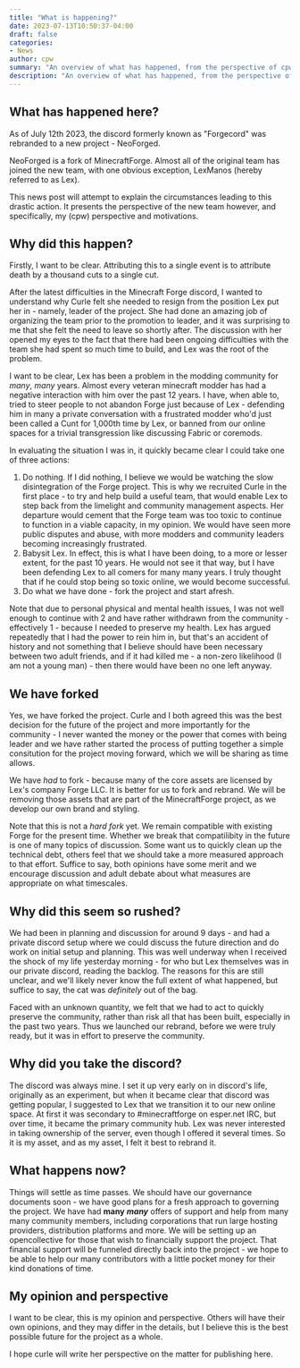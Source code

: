 ```yaml
---
title: "What is happening?"
date: 2023-07-13T10:50:37-04:00
draft: false
categories:
- News
author: cpw
summary: "An overview of what has happened, from the perspective of cpw"
description: "An overview of what has happened, from the perspective of cpw"
---
```

## What has happened here?

As of July 12th 2023, the discord formerly known as "Forgecord" was rebranded to a new project - NeoForged.

NeoForged is a fork of MinecraftForge. Almost all of the original team has joined the new team, with one 
obvious exception, LexManos (hereby referred to as Lex).

This news post will attempt to explain the circumstances leading to this drastic action. It presents the 
perspective of the new team however, and specifically, my (cpw) perspective and motivations.

## Why did this happen?

Firstly, I want to be clear. Attributing this to a single event is to attribute death by a thousand cuts to a
single cut.

After the latest difficulties in the Minecraft Forge discord, I wanted to understand why Curle felt she needed
to resign from the position Lex put her in - namely, leader of the project. She had done an amazing job of
organizing the team prior to the promotion to leader, and it was surprising to me that she felt the need to
leave so shortly after. The discussion with her opened my eyes to the fact that there had been ongoing 
difficulties with the team she had spent so much time to build, and Lex was the root of the problem.

I want to be clear, Lex has been a problem in the modding community for _many_, _many_ years. Almost every 
veteran minecraft modder has had a negative interaction with him over the past 12 years. I have, when able to,
tried to steer people to not abandon Forge just because of Lex - defending him in many a private
conversation with a frustrated modder who'd just been called a Cunt for 1,000th time by Lex, or banned from 
our online spaces for a trivial transgression like discussing Fabric or coremods.

In evaluating the situation I was in, it quickly became clear I could take one of three actions:
1. Do nothing. If I did nothing, I believe we would be watching the slow disintegration of the Forge project. 
This is why we recruited Curle in the first place - to try and help build a useful team, that would enable Lex to 
step back from the limelight and community management aspects. Her departure would cement that the Forge team
was too toxic to continue to function in a viable capacity, in my opinion. We would have seen more public 
disputes and abuse, with more modders and community leaders becoming increasingly frustrated.
2. Babysit Lex. In effect, this is what I have been doing, to a more or lesser extent, for the past 10 years. He 
would not see it that way, but I have been defending Lex to all comers for many many years. I truly thought that
if he could stop being so toxic online, we would become successful.
3. Do what we have done - fork the project and start afresh. 

Note that due to personal physical and mental health issues, I was not well enough to continue with 2 and
have rather withdrawn from the community - effectively 1 - because I needed to preserve my health. Lex has argued
repeatedly that I had the power to rein him in, but that's an accident of history and not something that I believe
should have been necessary between two adult friends, and if it had killed me - a non-zero likelihood (I am not a 
young man) - then there would have been no one left anyway.

## We have forked

Yes, we have forked the project. Curle and I both agreed this was the best decision for the future of the project and
more importantly for the community - I never wanted the money or the power that comes with being leader and we
have rather started the process of putting together a simple consitution for the project moving forward, which
we will be sharing as time allows.

We have _had_ to fork - because many of the core assets are licensed by Lex's company Forge LLC. It is better for
us to fork and rebrand. We will be removing those assets that are part of the MinecraftForge project, as we develop
our own brand and styling.

Note that this is not a _hard fork_ yet. We remain compatible with existing Forge for the present time. Whether we break that
compatilibity in the future is one of many topics of discussion. Some want us to quickly clean up the technical debt,
others feel that we should take a more measured approach to that effort. Suffice to say, both opinions have some merit
and we encourage discussion and adult debate about what measures are appropriate on what timescales.

## Why did this seem so rushed?

We had been in planning and discussion for around 9 days - and had a private discord setup where we could discuss the
future direction and do work on initial setup and planning. This was well underway when I received the shock of my life
yesterday morning - for who but Lex themselves was in our private discord, reading the backlog. The reasons for this
are still unclear, and we'll likely never know the full extent of what happened, but suffice to say, the cat was 
_definitely_ out of the bag.

Faced with an unknown quantity, we felt that we had to act to quickly preserve the community, rather than risk all that
has been built, especially in the past two years. Thus we launched our rebrand, before we were truly ready, but it was in
effort to preserve the community.

## Why did you take the discord?

The discord was always mine. I set it up very early on in discord's life, originally as an experiment, but when it 
became clear that discord was getting popular, I suggested to Lex that we transition it to our new online space. At first
it was secondary to #minecraftforge on esper.net IRC, but over time, it became the primary community hub. Lex was never 
interested in taking ownership of the server, even though I offered it several times. So it is my asset, and as my 
asset, I felt it best to rebrand it.

## What happens now?

Things will settle as time passes. We should have our governance documents soon - we have good plans for a fresh approach
to governing the project. We have had **many** **_many_** offers of support and help from many many community members,
including corporations that run large hosting providers, distribution platforms and more. We will be setting up an
opencollective for those that wish to financially support the project. That financial support will be funneled directly 
back into the project - we hope to be able to help our many contributors with a little pocket money for their kind 
donations of time.

## My opinion and perspective
I want to be clear, this is my opinion and perspective. Others will have their own opinions, and they may differ in the 
details, but I believe this is the best possible future for the project as a whole.

I hope curle will write her perspective on the matter for publishing here.